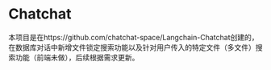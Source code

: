 # Chatchat
本项目是在https://github.com/chatchat-space/Langchain-Chatchat创建的，在数据库对话中新增文件锁定搜索功能以及针对用户传入的特定文件（多文件）搜索功能（前端未做），后续根据需求更新。

